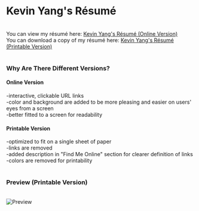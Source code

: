 <h1>Kevin Yang's Résumé</h1>
<br>
You can view my résumé here: <a href='https://kyblockstacking.github.io/Resume/' target='_blank'>Kevin Yang's Résumé (Online Version)</a>
<br>
You can download a copy of my résumé here: <a href='https://github.com/kyblockstacking/Resume/files/2872484/KEVIN_YANG_Resume.pdf' target='_blank'>Kevin Yang's Résumé (Printable Version)</a>
<br>
<br>
<h3>Why Are There Different Versions?</h3>
<h4><strong>Online Version</strong></h4>
-interactive, clickable URL links
<br>
-color and background are added to be more pleasing and easier on users' eyes from a screen
<br>
-better fitted to a screen for readability
<br>
<h4><strong>Printable Version</strong></h4>
-optimized to fit on a single sheet of paper
<br>
-links are removed
<br>
-added description in "Find Me Online" section for clearer definition of links
<br>
-colors are removed for printability
<br>
<br>
<h3>Preview (Printable Version)</h3>
<br>
<img alt='Preview' src='https://user-images.githubusercontent.com/40349734/52906738-2ea16600-3207-11e9-9a2a-5eaf24eb4c43.jpg'>
